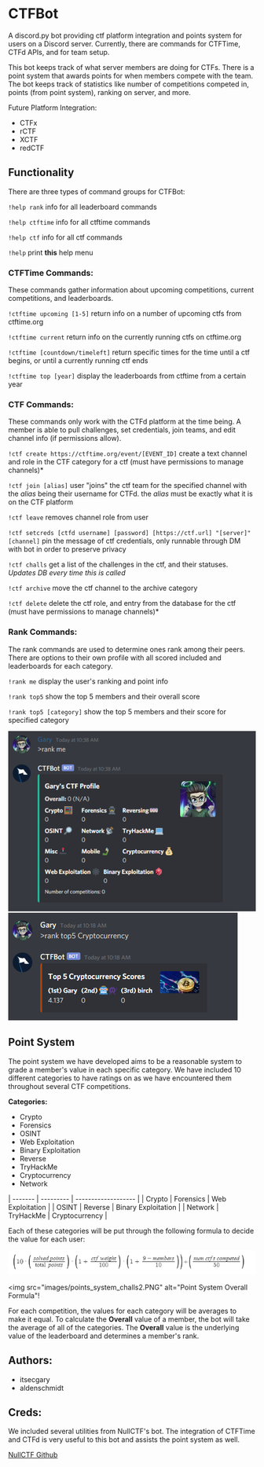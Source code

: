 # CTFBot
A discord.py bot providing ctf platform integration and points system for
users on a Discord server. Currently, there are commands for CTFTime, CTFd APIs,
and for team setup.

This bot keeps track of what server members are doing for CTFs. There is a point
system that awards points for when members compete with the team. The bot keeps
track of statistics like number of competitions competed in, points
(from point system), ranking on server, and more.

Future Platform Integration:
- CTFx
- rCTF
- XCTF
- redCTF

## Functionality
There are three types of command groups for CTFBot:

`!help rank`
info for all leaderboard commands

`!help ctftime`
info for all ctftime commands

`!help ctf`
info for all ctf commands

`!help`
print **this** help menu


### CTFTime Commands:
These commands gather information about upcoming competitions, current
competitions, and leaderboards.

`!ctftime upcoming [1-5]`
return info on a number of upcoming ctfs from ctftime.org

`!ctftime current`
return info on the currently running ctfs on ctftime.org

`!ctftime [countdown/timeleft]`
return specific times for the time until a ctf begins, or until a currently running ctf ends

`!ctftime top [year]`
display the leaderboards from ctftime from a certain year


### CTF Commands:
These commands only work with the CTFd platform at the time being. A member is
able to pull challenges, set credentials, join teams, and edit channel info
(if permissions allow).

`!ctf create https://ctftime.org/event/[EVENT_ID]`
create a text channel and role in the CTF category for a ctf (must have permissions to manage channels)*

`!ctf join [alias]`
user \"joins\" the ctf team for the specified channel with the *alias* being their username for CTFd.
the *alias* must be exactly what it is on the CTF platform

`!ctf leave`
removes channel role from user

`!ctf setcreds [ctfd username] [password] [https://ctf.url] "[server]" [channel]`
pin the message of ctf credentials, only runnable through DM with bot in order to preserve privacy

`!ctf challs`
get a list of the challenges in the ctf, and their statuses. *Updates DB every time this is called*

`!ctf archive`
move the ctf channel to the archive category

`!ctf delete`
delete the ctf role, and entry from the database for the ctf (must have permissions to manage channels)*

### Rank Commands:
The rank commands are used to determine ones rank among their peers. There are
options to their own profile with all scored included and leaderboards for each
category.

`!rank me`
display the user's ranking and point info

`!rank top5`
show the top 5 members and their overall score

`!rank top5 [category]`
show the top 5 members and their score for specified category

<img src="images/rank_me.PNG" alt="Rank Me Command">

<img src="images/category.PNG" alt="Category Leaderboard Example">


## Point System
The point system we have developed aims to be a reasonable system to grade a
member's value in each specific category. We have included 10 different categories
to have ratings on as we have encountered them throughout several CTF competitions.

**Categories:**
- Crypto
- Forensics
- OSINT
- Web Exploitation
- Binary Exploitation
- Reverse
- TryHackMe
- Cryptocurrency
- Network

| ------- | --------- | ------------------- |
| Crypto  | Forensics |  Web Exploitation   |
|  OSINT  |  Reverse  | Binary Exploitation |
| Network | TryHackMe |   Cryptocurrency    |

Each of these categories will be put through the following formula to decide the
value for each user:

<img src="images/points_system_challs.PNG" alt="Point System Formula">

<img src="images/points_system_challs2.PNG" alt="Point System Overall Formula"!

For each competition, the values for each category will be averages to make it equal.
To calculate the **Overall** value of a member, the bot will take the average of
all of the categories. The **Overall** value is the underlying value of the
leaderboard and determines a member's rank.

## Authors:
- itsecgary
- aldenschmidt

## Creds:
We included several utilities from NullCTF's bot. The integration of CTFTime and
CTFd is very useful to this bot and assists the point system as well.

[NullCTF Github](https://github.com/NullPxl/NullCTF)

